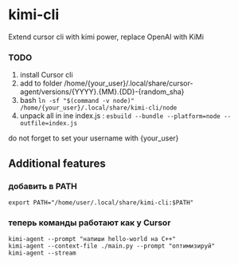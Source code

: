 # kimi-cli
Extend cursor cli with kimi power, replace OpenAI with KiMi

### TODO
  1. install Cursor cli
  2. add to folder /home/{your_user}/.local/share/cursor-agent/versions/{YYYY}.{MM}.{DD}-{random_sha}
  3. bash `ln -sf "$(command -v node)" /home/{your_user}/.local/share/kimi-cli/node`
  4. unpack all in ine index.js : `esbuild --bundle --platform=node --outfile=index.js`


do not forget to set your username with  {your_user}

## Additional features
### добавить в PATH
`export PATH="/home/user/.local/share/kimi-cli:$PATH"`

### теперь команды работают как у Cursor
```
kimi-agent --prompt "напиши hello-world на C++"
kimi-agent --context-file ./main.py --prompt "оптимизируй"
kimi-agent --stream
```
